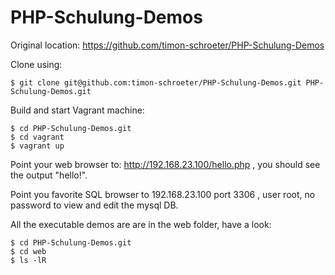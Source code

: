 PHP-Schulung-Demos
==================

Original location: https://github.com/timon-schroeter/PHP-Schulung-Demos

Clone using:
```
$ git clone git@github.com:timon-schroeter/PHP-Schulung-Demos.git PHP-Schulung-Demos.git
```
Build and start Vagrant machine:
```
$ cd PHP-Schulung-Demos.git
$ cd vagrant
$ vagrant up
```

Point your web browser to: http://192.168.23.100/hello.php , you should see the output "hello!".

Point you favorite SQL browser to 192.168.23.100 port 3306 , user root, no password to view and edit the mysql DB.

All the executable demos are are in the web folder, have a look:
```
$ cd PHP-Schulung-Demos.git
$ cd web
$ ls -lR
```

